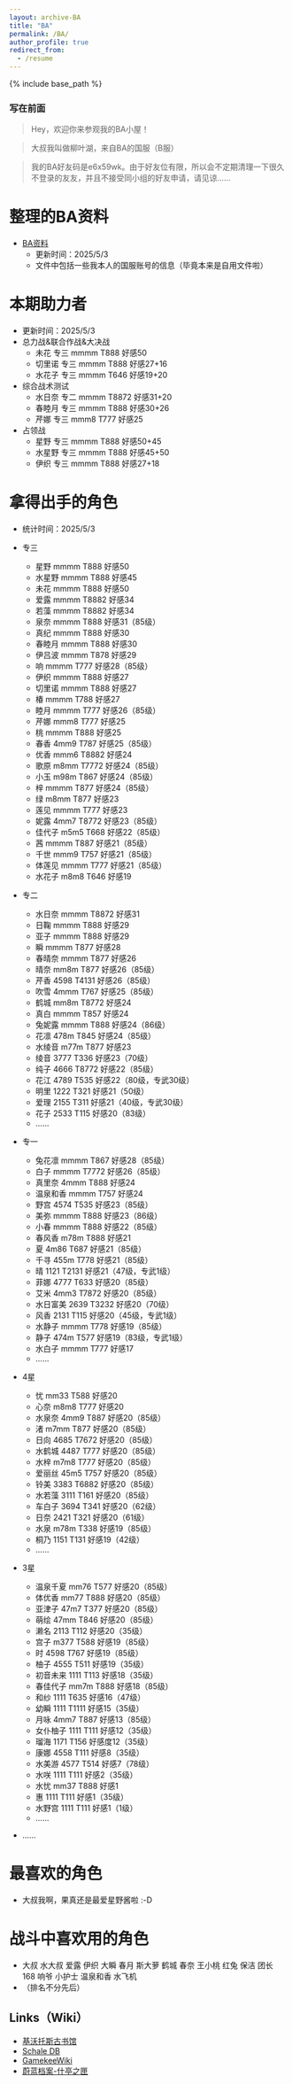 ```yaml
---
layout: archive-BA
title: "BA"
permalink: /BA/
author_profile: true
redirect_from:
  - /resume
---
```


{% include base_path %}

<script>
    var sWord = prompt("请输入密码哦", "");
    var password = "1234567";
    var isCancle = false;
    while(sWord != password){
        if(sWord == null){
            isCancle = true;
            break;
        }
        else{
            sWord = prompt("请输入密码", "密码到底是多少呢？");
        }
    }
    if(!isCancle){
        alert("欢迎光临！");
    }
    else{
        location.replace("/homepage/");
        window.close();
    }
</script>

### 写在前面
> Hey，欢迎你来参观我的BA小屋！

> 大叔我叫做柳叶湖，来自BA的国服（B服）

> 我的BA好友码是e6x59wk。由于好友位有限，所以会不定期清理一下很久不登录的友友，并且不接受同小组的好友申请，请见谅……

整理的BA资料
======
* <a href="/files/BA.xlsx" target="_blank">BA资料</a>
  * 更新时间：2025/5/3
  * 文件中包括一些我本人的国服账号的信息（毕竟本来是自用文件啦）

本期助力者
======
* 更新时间：2025/5/3
* 总力战&联合作战&大决战
  * 未花 专三 mmmm T888 好感50
  * 切里诺 专三 mmmm T888 好感27+16
  * 水花子 专三 mmmm T646 好感19+20
* 综合战术测试
  * 水日奈 专二 mmmm T8872 好感31+20
  * 春睦月 专三 mmmm T888 好感30+26
  * 芹娜 专三 mmm8 T777 好感25
* 占领战
  * 星野 专三 mmmm T888 好感50+45
  * 水星野 专三 mmmm T888 好感45+50
  * 伊织 专三 mmmm T888 好感27+18
  

拿得出手的角色
======
* 统计时间：2025/5/3

* 专三
  * 星野 mmmm T888 好感50
  * 水星野 mmmm T888 好感45
  * 未花 mmmm T888 好感50
  * 爱露 mmmm T8882 好感34
  * 若藻 mmmm T8882 好感34
  * 泉奈 mmmm T888 好感31（85级）
  * 真纪 mmmm T888 好感30
  * 春睦月 mmmm T888 好感30
  * 伊吕波 mmmm T878 好感29
  * 响 mmmm T777 好感28（85级）
  * 伊织 mmmm T888 好感27
  * 切里诺 mmmm T888 好感27
  * 椿 mmmm T788 好感27
  * 睦月 mmmm T777 好感26（85级）
  * 芹娜 mmm8 T777 好感25
  * 桃 mmmm T888 好感25
  * 春香 4mm9 T787 好感25（85级）
  * 优香 mmm6 T8882 好感24
  * 歌原 m8mm T7772 好感24（85级）
  * 小玉 m98m T867 好感24（85级）
  * 梓 mmmm T877 好感24（85级）
  * 绿 m8mm T877 好感23
  * 莲见 mmmm T777 好感23
  * 妮露 4mm7 T8772 好感23（85级）
  * 佳代子 m5m5 T668 好感22（85级）
  * 茜 mmmm T887 好感21（85级）
  * 千世 mmm9 T757 好感21（85级）
  * 体莲见 mmmm T777 好感21（85级）
  * 水花子 m8m8 T646 好感19

* 专二
  * 水日奈 mmmm T8872 好感31
  * 日鞠 mmmm T888 好感29
  * 亚子 mmmm T888 好感29
  * 瞬 mmmm T877 好感28
  * 春晴奈 mmmm T877 好感26
  * 晴奈 mm8m T877 好感26（85级）
  * 芹香 4598 T4131 好感26（85级）
  * 吹雪 4mmm T767 好感25（85级）
  * 鹤城 mm8m T8772 好感24
  * 真白 mmmm T857 好感24
  * 兔妮露 mmmm T888 好感24（86级）
  * 花凛 478m T845 好感24（85级）
  * 水绫音 m77m T877 好感23
  * 绫音 3777 T336 好感23（70级）
  * 纯子 4666 T8772 好感22（85级）
  * 花江 4789 T535 好感22（80级，专武30级）
  * 明里 1222 T321 好感21（50级）
  * 爱理 2155 T311 好感21（40级，专武30级）
  * 花子 2533 T115 好感20（83级）
  * ……

* 专一
  * 兔花凛 mmmm T867 好感28（85级）
  * 白子 mmmm T7772 好感26（85级）
  * 真里奈 4mmm T888 好感24
  * 温泉和香 mmmm T757 好感24
  * 野宫 4574 T535 好感23（85级）
  * 美弥 mmmm T888 好感23（86级）
  * 小春 mmmm T888 好感22（85级）
  * 春风香 m78m T888 好感21
  * 夏 4m86 T687 好感21（85级）
  * 千寻 455m T778 好感21（85级）
  * 晴 1121 T2131 好感21（47级，专武1级）
  * 菲娜 4777 T633 好感20（85级）
  * 艾米 4mm3 T7872 好感20（85级）
  * 水日富美 2639 T3232 好感20（70级）
  * 风香 2131 T115 好感20（45级，专武1级）
  * 水静子 mmmm T778 好感19（85级）
  * 静子 474m T577 好感19（83级，专武1级）
  * 水白子 mmmm T777 好感17
  * ……

* 4星
  * 忧 mm33 T588 好感20
  * 心奈 m8m8 T777 好感20
  * 水泉奈 4mm9 T887 好感20（85级）
  * 渚 m7mm T877 好感20（85级）
  * 日向 4685 T7672 好感20（85级）
  * 水鹤城 4487 T777 好感20（85级）
  * 水梓 m7m8 T777 好感20（85级）
  * 爱丽丝 45m5 T757 好感20（85级）
  * 铃美 3383 T6882 好感20（85级）
  * 水若藻 3111 T161 好感20（85级）
  * 车白子 3694 T341 好感20（62级）
  * 日奈 2421 T321 好感20（61级）
  * 水泉 m78m T338 好感19（85级）
  * 桐乃 1151 T131 好感19（42级）
  * ……

* 3星
  * 温泉千夏 mm76 T577 好感20（85级）
  * 体优香 mm77 T888 好感20（85级）
  * 亚津子 47m7 T377 好感20（85级）
  * 萌绘 47mm T846 好感20（85级）
  * 濑名 2113 T112 好感20（35级）
  * 宫子 m377 T588 好感19（85级）
  * 时 4598 T767 好感19（85级）
  * 柚子 4555 T511 好感19（35级）
  * 初音未来 1111 T113 好感18（35级）  
  * 春佳代子 mm7m T888 好感18（85级）
  * 和纱 1111 T635 好感16（47级）
  * 幼瞬 1111 T1111 好感15（35级）
  * 月咏 4mm7 T887 好感13（85级）
  * 女仆柚子 1111 T111 好感12（35级）
  * 瑠海 1171 T156 好感度12（35级）
  * 康娜 4558 T111 好感8（35级）
  * 水美游 4577 T514 好感7（78级）
  * 水咲 1111 T111 好感2（35级）
  * 水忧 mm37 T888 好感1
  * 惠 1111 T111 好感1（35级）
  * 水野宫 1111 T111 好感1（1级）
  * ……

* ……
  
最喜欢的角色
======
* 大叔我啊，果真还是最爱星野酱啦 :-D

战斗中喜欢用的角色
======
* 大叔 水大叔  爱露  伊织  大瞬  春月  斯大萝  鹤城  春奈  王小桃  红兔  保洁  团长  168  响爷  小护士  温泉和香  水飞机
* （排名不分先后）

## Links（Wiki）
 * <a href="https://kivo.wiki/" target="_blank">基沃托斯古书馆</a>
 * <a href="https://schaledb.com/home" target="_blank">Schale DB</a>
 * <a href="https://www.gamekee.com/ba/" target="_blank">GamekeeWiki</a>
 * <a href="https://arona.icu/" target="_blank">蔚蓝档案-什亭之匣</a>